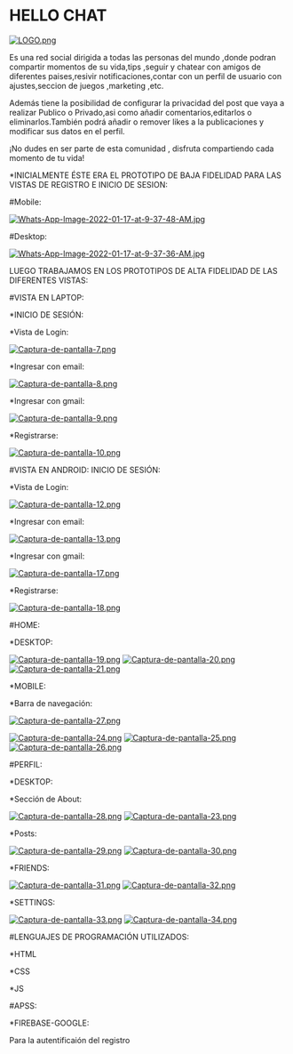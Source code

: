 # HELLO CHAT

[![LOGO.png](https://i.postimg.cc/zGwrgX2d/LOGO.png)](https://postimg.cc/ZWq2kZS3)


Es una red social dirigida a todas las personas del mundo ,donde podran compartir momentos de su vida,tips ,seguir y chatear con amigos de diferentes paises,resivir notificaciones,contar con un perfil de usuario con ajustes,seccion de juegos ,marketing ,etc.

Además  tiene la posibilidad de configurar la privacidad del post que vaya a realizar Publico o Privado,asi como añadir comentarios,editarlos o eliminarlos.También podrá añadir o remover likes a la publicaciones y modificar sus datos en el perfil. 

¡No dudes en ser parte de esta comunidad , disfruta compartiendo cada momento de tu vida!


*INICIALMENTE ÉSTE ERA EL PROTOTIPO DE BAJA FIDELIDAD PARA LAS VISTAS DE REGISTRO E INICIO DE SESION:

#Mobile:



[![Whats-App-Image-2022-01-17-at-9-37-48-AM.jpg](https://i.postimg.cc/xjxsQjX6/Whats-App-Image-2022-01-17-at-9-37-48-AM.jpg)](https://postimg.cc/fkd7jNjd)


#Desktop:



[![Whats-App-Image-2022-01-17-at-9-37-36-AM.jpg](https://i.postimg.cc/3NSfbYvb/Whats-App-Image-2022-01-17-at-9-37-36-AM.jpg)](https://postimg.cc/PvDMCGKm)



LUEGO TRABAJAMOS EN LOS PROTOTIPOS DE ALTA FIDELIDAD DE LAS DIFERENTES VISTAS:



#VISTA EN LAPTOP:



*INICIO DE SESIÓN:



*Vista de Login:



[![Captura-de-pantalla-7.png](https://i.postimg.cc/G9wCTwVy/Captura-de-pantalla-7.png)](https://postimg.cc/wRVPnP6q)



*Ingresar con email:



[![Captura-de-pantalla-8.png](https://i.postimg.cc/BQBSPtZZ/Captura-de-pantalla-8.png)](https://postimg.cc/XpXSTjyt)



*Ingresar con gmail:



[![Captura-de-pantalla-9.png](https://i.postimg.cc/X743W3fR/Captura-de-pantalla-9.png)](https://postimg.cc/yWQ2hMrj)



*Registrarse:



[![Captura-de-pantalla-10.png](https://i.postimg.cc/rwYL5rBT/Captura-de-pantalla-10.png)](https://postimg.cc/rDWbkKyZ)


#VISTA EN ANDROID: INICIO DE SESIÓN:



*Vista de Login:



[![Captura-de-pantalla-12.png](https://i.postimg.cc/L57zzv3f/Captura-de-pantalla-12.png)](https://postimg.cc/n94jx45c)



*Ingresar con email:



[![Captura-de-pantalla-13.png](https://i.postimg.cc/6TJ8WPhH/Captura-de-pantalla-13.png)](https://postimg.cc/T50dQCFm)



*Ingresar con gmail:



[![Captura-de-pantalla-17.png](https://i.postimg.cc/HLRcvjyD/Captura-de-pantalla-17.png)](https://postimg.cc/SXLxJSdD)



*Registrarse:



[![Captura-de-pantalla-18.png](https://i.postimg.cc/59hc9Jw4/Captura-de-pantalla-18.png)](https://postimg.cc/6TfbzDjg)


#HOME:



*DESKTOP:



[![Captura-de-pantalla-19.png](https://i.postimg.cc/JhcvPHgt/Captura-de-pantalla-19.png)](https://postimg.cc/Ty1tP1TX)
[![Captura-de-pantalla-20.png](https://i.postimg.cc/8csYpKCr/Captura-de-pantalla-20.png)](https://postimg.cc/CnT7J4kF)
[![Captura-de-pantalla-21.png](https://i.postimg.cc/FzqB7yfC/Captura-de-pantalla-21.png)](https://postimg.cc/gLVD76H3)



*MOBILE:


*Barra de navegación:



[![Captura-de-pantalla-27.png](https://i.postimg.cc/wxfvw18W/Captura-de-pantalla-27.png)](https://postimg.cc/qgK4RM7n)


[![Captura-de-pantalla-24.png](https://i.postimg.cc/Ss9rDBjd/Captura-de-pantalla-24.png)](https://postimg.cc/LYHLs0tg)
[![Captura-de-pantalla-25.png](https://i.postimg.cc/GhKj7J3W/Captura-de-pantalla-25.png)](https://postimg.cc/HVJ5jMyz)
[![Captura-de-pantalla-26.png](https://i.postimg.cc/4yZzwnD4/Captura-de-pantalla-26.png)](https://postimg.cc/R6s6ZCC2)

#PERFIL:


*DESKTOP:



*Sección de About:

[![Captura-de-pantalla-28.png](https://i.postimg.cc/zXYJtK2F/Captura-de-pantalla-28.png)](https://postimg.cc/PNKsNpjC)
[![Captura-de-pantalla-23.png](https://i.postimg.cc/mZvrv0kM/Captura-de-pantalla-23.png)](https://postimg.cc/V5F1MZjL)



*Posts:



[![Captura-de-pantalla-29.png](https://i.postimg.cc/W1DXdqjx/Captura-de-pantalla-29.png)](https://postimg.cc/9DhGSMDB)
[![Captura-de-pantalla-30.png](https://i.postimg.cc/kGXyqBf1/Captura-de-pantalla-30.png)](https://postimg.cc/mzJ9S2xC)


*FRIENDS:

[![Captura-de-pantalla-31.png](https://i.postimg.cc/SsKXKCbM/Captura-de-pantalla-31.png)](https://postimg.cc/MchZPcT6)
[![Captura-de-pantalla-32.png](https://i.postimg.cc/T2FyRK7K/Captura-de-pantalla-32.png)](https://postimg.cc/yWh6j8zK)


*SETTINGS:

[![Captura-de-pantalla-33.png](https://i.postimg.cc/ry3jRCFc/Captura-de-pantalla-33.png)](https://postimg.cc/MX0VhBQr)
[![Captura-de-pantalla-34.png](https://i.postimg.cc/Zndrx2Km/Captura-de-pantalla-34.png)](https://postimg.cc/RJv6MPHp)


#LENGUAJES DE PROGRAMACIÓN UTILIZADOS:

*HTML

*CSS

*JS


#APSS:

*FIREBASE-GOOGLE:

Para la autentificaión del registro
